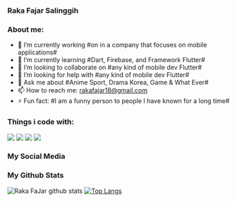 ### Raka Fajar Salinggih
### About me:

- 🔭 I’m currently working #on in a company that focuses on mobile applications#
- 🌱 I’m currently learning #Dart, Firebase, and Framework Flutter#
- 👯 I’m looking to collaborate on #any kind of mobile dev Flutter#
- 🤔 I’m looking for help with #any kind of mobile dev Flutter#
- 💬 Ask me about #Anime Sport, Drama Korea, Game & What Ever#
- 📫 How to reach me: rakafajar18@gmail.com
- ⚡ Fun fact: #I am a funny person to people I have known for a long time#

### Things i code with:
<img src="https://img.shields.io/badge/Dart-0175C2?style=for-the-badge&logo=dart&logoColor=white"/> <img src="https://img.shields.io/badge/Flutter-02569B?style=for-the-badge&logo=flutter&logoColor=white"/> <img src="https://img.shields.io/badge/HTML5-E34F26?style=for-the-badge&logo=html5&logoColor=white"/> <img src="https://img.shields.io/badge/Laravel-FF2D20?style=for-the-badge&logo=laravel&logoColor=white"/>

### My Social Media


### My Github Stats
![Raka FaJar github stats](https://github-readme-stats.vercel.app/api?username=rakafajars&show_icons=true&theme=radical) 
[![Top Langs](https://github-readme-stats.vercel.app/api/top-langs/?username=rakafajars)](https://github.com/anuraghazra/github-readme-stats)






